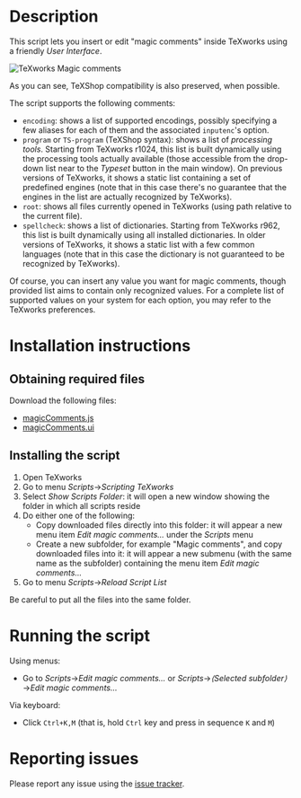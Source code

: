 Description
===========

This script lets you insert or edit "magic comments" inside TeXworks using a friendly _User Interface_.

![TeXworks Magic comments](https://dl.dropbox.com/s/odt83jcnrdo786d/texworks-magiccomments.png "Edit magic comments...")

As you can see, TeXShop compatibility is also preserved, when possible.

The script supports the following comments:

* `encoding`: shows a list of supported encodings, possibly specifying a few aliases for each of them and the associated `inputenc`'s option.
* `program` or `TS-program` (TeXShop syntax): shows a list of _processing tools_. Starting from TeXworks r1024, this list is built dynamically using the processing tools actually available (those accessible from the drop-down list near to the _Typeset_ button in the main window). On previous versions of TeXworks, it shows a static list containing a set of predefined engines (note that in this case there's no guarantee that the engines in the list are actually recognized by TeXworks).
* `root`: shows all files currently opened in TeXworks (using path relative to the current file).
* `spellcheck`: shows a list of dictionaries. Starting from TeXworks r962, this list is built dynamically using all installed dictionaries. In older versions of TeXworks, it shows a static list with a few common languages (note that in this case the dictionary is not guaranteed to be recognized by TeXworks).

Of course, you can insert any value you want for magic comments, though provided list aims to contain only recognized values. For a complete list of supported values on your system for each option, you may refer to the TeXworks preferences.


Installation instructions
=========================


Obtaining required files
------------------------

Download the following files:

* [magicComments.js](https://bitbucket.org/antoniomacri/texworks-magiccomments/raw/master/magicComments.js)
* [magicComments.ui](https://bitbucket.org/antoniomacri/texworks-magiccomments/raw/master/magicComments.ui)


Installing the script
---------------------

1. Open TeXworks
2. Go to menu _Scripts_→_Scripting TeXworks_
3. Select _Show Scripts Folder_: it will open a new window showing the folder in which all scripts reside
4. Do either one of the following:
    * Copy downloaded files directly into this folder: it will appear a new menu item _Edit magic comments..._ under the _Scripts_ menu
    * Create a new subfolder, for example "Magic comments", and copy downloaded files into it: it will appear a new submenu (with the same name as the subfolder) containing the menu item _Edit magic comments..._
5. Go to menu _Scripts_→_Reload Script List_

Be careful to put all the files into the same folder.


Running the script
==================

Using menus:

* Go to _Scripts_→_Edit magic comments..._ or _Scripts_→_⟨Selected subfolder⟩_→_Edit magic comments..._

Via keyboard:

* Click `Ctrl+K,M` (that is, hold `Ctrl` key and press in sequence `K` and `M`)


Reporting issues
================

Please report any issue using the [issue tracker](https://bitbucket.org/antoniomacri/texworks-magiccomments/issues).

